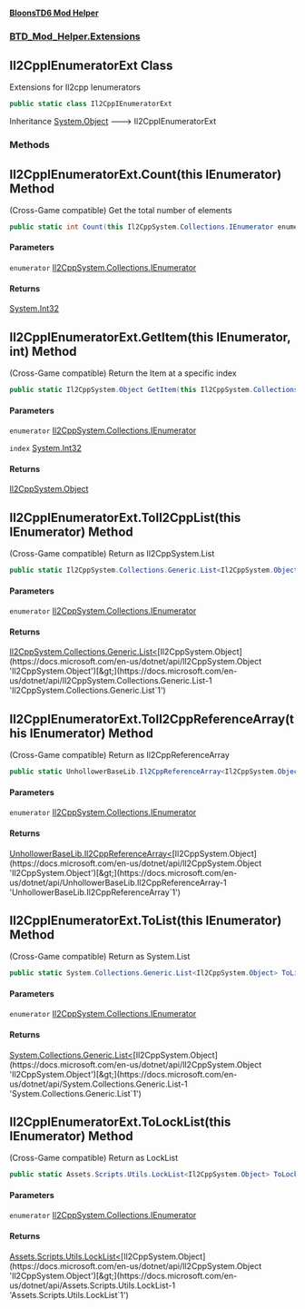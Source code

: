 #### [BloonsTD6 Mod Helper](index.md 'index')
### [BTD_Mod_Helper.Extensions](index.md#BTD_Mod_Helper.Extensions 'BTD_Mod_Helper.Extensions')

## Il2CppIEnumeratorExt Class

Extensions for Il2cpp Ienumerators

```csharp
public static class Il2CppIEnumeratorExt
```

Inheritance [System.Object](https://docs.microsoft.com/en-us/dotnet/api/System.Object 'System.Object') &#129106; Il2CppIEnumeratorExt
### Methods

<a name='BTD_Mod_Helper.Extensions.Il2CppIEnumeratorExt.Count(thisIl2CppSystem.Collections.IEnumerator)'></a>

## Il2CppIEnumeratorExt.Count(this IEnumerator) Method

(Cross-Game compatible) Get the total number of elements

```csharp
public static int Count(this Il2CppSystem.Collections.IEnumerator enumerator);
```
#### Parameters

<a name='BTD_Mod_Helper.Extensions.Il2CppIEnumeratorExt.Count(thisIl2CppSystem.Collections.IEnumerator).enumerator'></a>

`enumerator` [Il2CppSystem.Collections.IEnumerator](https://docs.microsoft.com/en-us/dotnet/api/Il2CppSystem.Collections.IEnumerator 'Il2CppSystem.Collections.IEnumerator')

#### Returns
[System.Int32](https://docs.microsoft.com/en-us/dotnet/api/System.Int32 'System.Int32')

<a name='BTD_Mod_Helper.Extensions.Il2CppIEnumeratorExt.GetItem(thisIl2CppSystem.Collections.IEnumerator,int)'></a>

## Il2CppIEnumeratorExt.GetItem(this IEnumerator, int) Method

(Cross-Game compatible) Return the Item at a specific index

```csharp
public static Il2CppSystem.Object GetItem(this Il2CppSystem.Collections.IEnumerator enumerator, int index);
```
#### Parameters

<a name='BTD_Mod_Helper.Extensions.Il2CppIEnumeratorExt.GetItem(thisIl2CppSystem.Collections.IEnumerator,int).enumerator'></a>

`enumerator` [Il2CppSystem.Collections.IEnumerator](https://docs.microsoft.com/en-us/dotnet/api/Il2CppSystem.Collections.IEnumerator 'Il2CppSystem.Collections.IEnumerator')

<a name='BTD_Mod_Helper.Extensions.Il2CppIEnumeratorExt.GetItem(thisIl2CppSystem.Collections.IEnumerator,int).index'></a>

`index` [System.Int32](https://docs.microsoft.com/en-us/dotnet/api/System.Int32 'System.Int32')

#### Returns
[Il2CppSystem.Object](https://docs.microsoft.com/en-us/dotnet/api/Il2CppSystem.Object 'Il2CppSystem.Object')

<a name='BTD_Mod_Helper.Extensions.Il2CppIEnumeratorExt.ToIl2CppList(thisIl2CppSystem.Collections.IEnumerator)'></a>

## Il2CppIEnumeratorExt.ToIl2CppList(this IEnumerator) Method

(Cross-Game compatible) Return as Il2CppSystem.List

```csharp
public static Il2CppSystem.Collections.Generic.List<Il2CppSystem.Object> ToIl2CppList(this Il2CppSystem.Collections.IEnumerator enumerator);
```
#### Parameters

<a name='BTD_Mod_Helper.Extensions.Il2CppIEnumeratorExt.ToIl2CppList(thisIl2CppSystem.Collections.IEnumerator).enumerator'></a>

`enumerator` [Il2CppSystem.Collections.IEnumerator](https://docs.microsoft.com/en-us/dotnet/api/Il2CppSystem.Collections.IEnumerator 'Il2CppSystem.Collections.IEnumerator')

#### Returns
[Il2CppSystem.Collections.Generic.List&lt;](https://docs.microsoft.com/en-us/dotnet/api/Il2CppSystem.Collections.Generic.List-1 'Il2CppSystem.Collections.Generic.List`1')[Il2CppSystem.Object](https://docs.microsoft.com/en-us/dotnet/api/Il2CppSystem.Object 'Il2CppSystem.Object')[&gt;](https://docs.microsoft.com/en-us/dotnet/api/Il2CppSystem.Collections.Generic.List-1 'Il2CppSystem.Collections.Generic.List`1')

<a name='BTD_Mod_Helper.Extensions.Il2CppIEnumeratorExt.ToIl2CppReferenceArray(thisIl2CppSystem.Collections.IEnumerator)'></a>

## Il2CppIEnumeratorExt.ToIl2CppReferenceArray(this IEnumerator) Method

(Cross-Game compatible) Return as Il2CppReferenceArray

```csharp
public static UnhollowerBaseLib.Il2CppReferenceArray<Il2CppSystem.Object> ToIl2CppReferenceArray(this Il2CppSystem.Collections.IEnumerator enumerator);
```
#### Parameters

<a name='BTD_Mod_Helper.Extensions.Il2CppIEnumeratorExt.ToIl2CppReferenceArray(thisIl2CppSystem.Collections.IEnumerator).enumerator'></a>

`enumerator` [Il2CppSystem.Collections.IEnumerator](https://docs.microsoft.com/en-us/dotnet/api/Il2CppSystem.Collections.IEnumerator 'Il2CppSystem.Collections.IEnumerator')

#### Returns
[UnhollowerBaseLib.Il2CppReferenceArray&lt;](https://docs.microsoft.com/en-us/dotnet/api/UnhollowerBaseLib.Il2CppReferenceArray-1 'UnhollowerBaseLib.Il2CppReferenceArray`1')[Il2CppSystem.Object](https://docs.microsoft.com/en-us/dotnet/api/Il2CppSystem.Object 'Il2CppSystem.Object')[&gt;](https://docs.microsoft.com/en-us/dotnet/api/UnhollowerBaseLib.Il2CppReferenceArray-1 'UnhollowerBaseLib.Il2CppReferenceArray`1')

<a name='BTD_Mod_Helper.Extensions.Il2CppIEnumeratorExt.ToList(thisIl2CppSystem.Collections.IEnumerator)'></a>

## Il2CppIEnumeratorExt.ToList(this IEnumerator) Method

(Cross-Game compatible) Return as System.List

```csharp
public static System.Collections.Generic.List<Il2CppSystem.Object> ToList(this Il2CppSystem.Collections.IEnumerator enumerator);
```
#### Parameters

<a name='BTD_Mod_Helper.Extensions.Il2CppIEnumeratorExt.ToList(thisIl2CppSystem.Collections.IEnumerator).enumerator'></a>

`enumerator` [Il2CppSystem.Collections.IEnumerator](https://docs.microsoft.com/en-us/dotnet/api/Il2CppSystem.Collections.IEnumerator 'Il2CppSystem.Collections.IEnumerator')

#### Returns
[System.Collections.Generic.List&lt;](https://docs.microsoft.com/en-us/dotnet/api/System.Collections.Generic.List-1 'System.Collections.Generic.List`1')[Il2CppSystem.Object](https://docs.microsoft.com/en-us/dotnet/api/Il2CppSystem.Object 'Il2CppSystem.Object')[&gt;](https://docs.microsoft.com/en-us/dotnet/api/System.Collections.Generic.List-1 'System.Collections.Generic.List`1')

<a name='BTD_Mod_Helper.Extensions.Il2CppIEnumeratorExt.ToLockList(thisIl2CppSystem.Collections.IEnumerator)'></a>

## Il2CppIEnumeratorExt.ToLockList(this IEnumerator) Method

(Cross-Game compatible) Return as LockList

```csharp
public static Assets.Scripts.Utils.LockList<Il2CppSystem.Object> ToLockList(this Il2CppSystem.Collections.IEnumerator enumerator);
```
#### Parameters

<a name='BTD_Mod_Helper.Extensions.Il2CppIEnumeratorExt.ToLockList(thisIl2CppSystem.Collections.IEnumerator).enumerator'></a>

`enumerator` [Il2CppSystem.Collections.IEnumerator](https://docs.microsoft.com/en-us/dotnet/api/Il2CppSystem.Collections.IEnumerator 'Il2CppSystem.Collections.IEnumerator')

#### Returns
[Assets.Scripts.Utils.LockList&lt;](https://docs.microsoft.com/en-us/dotnet/api/Assets.Scripts.Utils.LockList-1 'Assets.Scripts.Utils.LockList`1')[Il2CppSystem.Object](https://docs.microsoft.com/en-us/dotnet/api/Il2CppSystem.Object 'Il2CppSystem.Object')[&gt;](https://docs.microsoft.com/en-us/dotnet/api/Assets.Scripts.Utils.LockList-1 'Assets.Scripts.Utils.LockList`1')